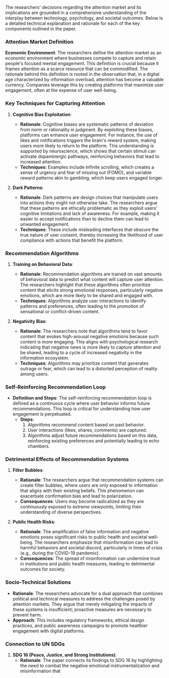 The researchers' decisions regarding the attention market and its implications are grounded in a comprehensive understanding of the interplay between technology, psychology, and societal outcomes. Below is a detailed technical explanation and rationale for each of the key components outlined in the paper.

### Attention Market Definition
**Economic Environment**: The researchers define the attention market as an economic environment where businesses compete to capture and retain people's focused mental engagement. This definition is crucial because it frames attention as a scarce resource that can be commodified. The rationale behind this definition is rooted in the observation that, in a digital age characterized by information overload, attention has become a valuable currency. Companies leverage this by creating platforms that maximize user engagement, often at the expense of user well-being.

### Key Techniques for Capturing Attention
1. **Cognitive Bias Exploitation**: 
   - **Rationale**: Cognitive biases are systematic patterns of deviation from norm or rationality in judgment. By exploiting these biases, platforms can enhance user engagement. For instance, the use of likes and notifications triggers the brain's reward system, making users more likely to return to the platform. This understanding is supported by neuroscience, which shows that certain stimuli can activate dopaminergic pathways, reinforcing behaviors that lead to increased attention.
   - **Techniques**: Examples include infinite scrolling, which creates a sense of urgency and fear of missing out (FOMO), and variable reward patterns akin to gambling, which keep users engaged longer.

2. **Dark Patterns**: 
   - **Rationale**: Dark patterns are design choices that manipulate users into actions they might not otherwise take. The researchers argue that these patterns are ethically problematic as they exploit users' cognitive limitations and lack of awareness. For example, making it easier to accept notifications than to decline them can lead to unwanted engagement.
   - **Techniques**: These include misleading interfaces that obscure the true nature of user consent, thereby increasing the likelihood of user compliance with actions that benefit the platform.

### Recommendation Algorithms
1. **Training on Behavioral Data**: 
   - **Rationale**: Recommendation algorithms are trained on vast amounts of behavioral data to predict what content will capture user attention. The researchers highlight that these algorithms often prioritize content that elicits strong emotional responses, particularly negative emotions, which are more likely to be shared and engaged with.
   - **Techniques**: Algorithms analyze user interactions to identify patterns and preferences, often leading to the promotion of sensational or conflict-driven content.

2. **Negativity Bias**: 
   - **Rationale**: The researchers note that algorithms tend to favor content that evokes high-arousal negative emotions because such content is more engaging. This aligns with psychological research indicating that negative news is more likely to capture attention and be shared, leading to a cycle of increased negativity in the information ecosystem.
   - **Techniques**: Algorithms may prioritize content that generates outrage or fear, which can lead to a distorted perception of reality among users.

### Self-Reinforcing Recommendation Loop
- **Definition and Steps**: The self-reinforcing recommendation loop is defined as a continuous cycle where user behavior informs future recommendations. This loop is critical for understanding how user engagement is perpetuated.
  - **Steps**:
    1. Algorithms recommend content based on past behavior.
    2. User interactions (likes, shares, comments) are captured.
    3. Algorithms adjust future recommendations based on this data, reinforcing existing preferences and potentially leading to echo chambers.

### Detrimental Effects of Recommendation Systems
1. **Filter Bubbles**: 
   - **Rationale**: The researchers argue that recommendation systems can create filter bubbles, where users are only exposed to information that aligns with their existing beliefs. This phenomenon can exacerbate confirmation bias and lead to polarization.
   - **Consequences**: Users may become radicalized as they are continuously exposed to extreme viewpoints, limiting their understanding of diverse perspectives.

2. **Public Health Risks**: 
   - **Rationale**: The amplification of false information and negative emotions poses significant risks to public health and societal well-being. The researchers emphasize that misinformation can lead to harmful behaviors and societal discord, particularly in times of crisis (e.g., during the COVID-19 pandemic).
   - **Consequences**: The spread of misinformation can undermine trust in institutions and public health measures, leading to detrimental outcomes for society.

### Socio-Technical Solutions
- **Rationale**: The researchers advocate for a dual approach that combines political and technical measures to address the challenges posed by attention markets. They argue that merely mitigating the impacts of these systems is insufficient; proactive measures are necessary to prevent harm.
- **Approach**: This includes regulatory frameworks, ethical design practices, and public awareness campaigns to promote healthier engagement with digital platforms.

### Connection to UN SDGs
1. **SDG 16 (Peace, Justice, and Strong Institutions)**: 
   - **Rationale**: The paper connects its findings to SDG 16 by highlighting the need to combat the negative emotional instrumentalization and misinformation that